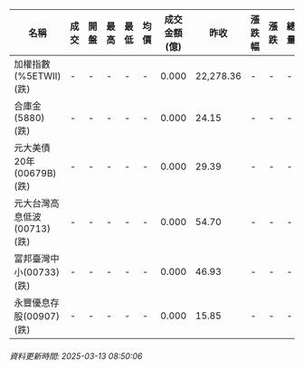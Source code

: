 | 名稱 | 成交 | 開盤 | 最高 | 最低 | 均價 | 成交金額(億) | 昨收 | 漲跌幅 | 漲跌 | 總量 | 昨量 | 振幅 |
| -------- | -------- | -------- | -------- |-------- | -------- | -------- |-------- |-------- |-------- | -------- | -------- |-------- |
|加權指數(%5ETWII) (跌)|-|-|-|-|-|0.000|22,278.36|-|-|-|-|0.00%|
|合庫金(5880) (跌)|-|-|-|-|-|0.000|24.15|-|-|-|-|0.00%|
|元大美債20年(00679B) (跌)|-|-|-|-|-|0.000|29.39|-|-|-|-|0.00%|
|元大台灣高息低波(00713) (跌)|-|-|-|-|-|0.000|54.70|-|-|-|-|0.00%|
|富邦臺灣中小(00733) (跌)|-|-|-|-|-|0.000|46.93|-|-|-|-|0.00%|
|永豐優息存股(00907) (跌)|-|-|-|-|-|0.000|15.85|-|-|-|-|0.00%|
###### 資料更新時間: 2025-03-13 08:50:06
